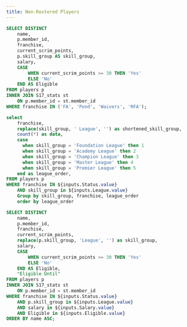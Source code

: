 ```yaml
---
title: Non-Rostered Players
---
```


<LastRefreshed prefix="Data last updated"/>


```sql PWDropdown
SELECT DISTINCT 
    name, 
    p.member_id, 
    franchise, 
    current_scrim_points, 
    p.skill_group AS skill_group, 
    salary, 
    CASE 
        WHEN current_scrim_points >= 30 THEN 'Yes' 
        ELSE 'No' 
    END AS Eligible 
FROM players p
INNER JOIN S17_stats st
    ON p.member_id = st.member_id
WHERE franchise IN ('FA', 'Pend', 'Waivers', 'RFA');
```

<Dropdown data={PWDropdown} name=League value=skill_group multiple=true selectAllByDefault=true />

<Dropdown data={PWDropdown} name=Salary value=salary multiple=true selectAllByDefault=true />

<Dropdown data={PWDropdown} name=Eligible value=Eligible multiple=true selectAllByDefault=true />

<Dropdown data={PWDropdown} name=Status value=franchise multiple=true selectAllByDefault=true />

>
```sql PWChart
select
    franchise, 
    replace(skill_group, ' League', '') as shortened_skill_group,
    count(*) as data,
    case
      when skill_group = 'Foundation League' then 1
      when skill_group = 'Academy League' then 2
      when skill_group = 'Champion League' then 3
      when skill_group = 'Master League' then 4
      when skill_group = 'Premier League' then 5
    end as league_order,
FROM players p
WHERE franchise IN ${inputs.Status.value}
    AND skill_group in ${inputs.League.value}
    Group by skill_group, franchise, league_order
    order by league_order
   ```
<BarChart 
    data={PWChart}
    x=shortened_skill_group
    y=data
    showAllXAxisLabels=true
    series=franchise
    title="Total Per League"
    sort=false
/>

```sql PWTable
SELECT DISTINCT 
    name, 
    p.member_id, 
    franchise, 
    current_scrim_points, 
    replace(p.skill_group, 'League', '') as skill_group,
    salary, 
    CASE 
        WHEN current_scrim_points >= 30 THEN 'Yes' 
        ELSE 'No' 
    END AS Eligible,
    "Eligible Until"
FROM players p
INNER JOIN S17_stats st
    ON p.member_id = st.member_id
WHERE franchise IN ${inputs.Status.value}
    AND p.skill_group in ${inputs.League.value}
    AND salary in ${inputs.Salary.value}
    AND Eligible in ${inputs.Eligible.value}
ORDER BY name ASC;
```

<DataTable data={PWTable} rows=20 search=true rowShading=true headerColor=#2a4b82 headerFontColor=white> 
    <Column id=name align=center/> 
    <Column id=skill_group fmt=varhcar title=League align=center/> 
    <Column id=franchise title="Status" fmt=varchar align=center/> 
    <Column id=salary fmt=int align=center/> 
    <Column id="Eligible Until" fmt=varchar align=center/> 
</DataTable>
